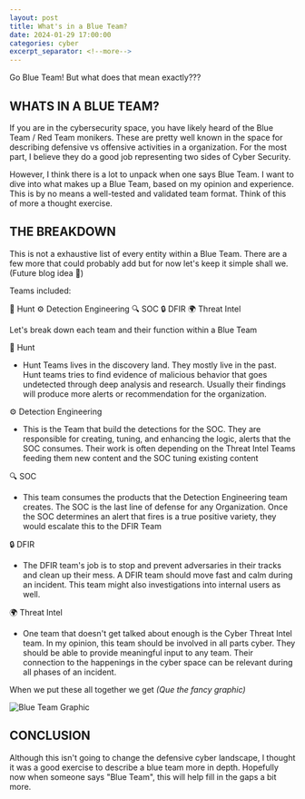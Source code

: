 ```yaml
---
layout: post
title: What's in a Blue Team?
date: 2024-01-29 17:00:00
categories: cyber
excerpt_separator: <!--more-->
---
```


Go Blue Team! But what does that mean exactly???

## WHATS IN A BLUE TEAM?

If you are in the cybersecurity  space, you have likely heard of the Blue Team / Red Team monikers.   These are pretty well known in the space for describing defensive vs offensive activities in a organization. For the most part, I believe they do a good job representing two sides of Cyber Security.    

However, I think there is a lot to unpack when one says Blue Team.  I want to dive into what makes up a Blue Team, based on my opinion and experience.  This is by no means a well-tested and validated team format.  Think of this of more a thought exercise.  

## THE BREAKDOWN

This is not a exhaustive list of every entity within a Blue Team.  There are a few more that could probably add but for now let's keep it simple shall we. (Future blog idea 🤔) 

Teams included: 

🎯 Hunt
⚙️ Detection Engineering
🔍 SOC
🔒 DFIR
🌍 Threat Intel

Let's break down each team and their function within a Blue Team

🎯 Hunt

- Hunt Teams lives in the discovery land.  They mostly live in the past. Hunt teams  tries to find evidence of malicious behavior that goes undetected  through deep analysis and research.  Usually their findings will produce more alerts or recommendation for the organization.

⚙️ Detection Engineering

- This is the Team that build the detections for the SOC.  They are responsible for creating, tuning, and enhancing the logic, alerts that the SOC consumes.  Their work is often depending on the Threat Intel Teams feeding them new content and the SOC tuning existing content

🔍 SOC

- This team consumes the products that the Detection Engineering team creates.  The SOC is the last line of defense for any Organization.  Once the SOC determines an alert that fires is a true positive variety, they would escalate this to the DFIR Team

🔒 DFIR

-  The DFIR team's job is to stop and prevent adversaries in their tracks and clean up their mess. A DFIR team should move fast and calm during an incident.  This team might also investigations into internal users as well. 

🌍 Threat Intel

- One team that doesn't get talked about enough is the Cyber Threat Intel team. In my opinion, this team should be involved in all parts cyber.  They should be able to provide meaningful input to any team. Their connection to the happenings in the cyber space can be relevant during all phases of an incident. 

When we put these all together we get *(Que the fancy graphic)*

![Blue Team Graphic](/blog/assets/BLUETEAM-DIAGRAM.PNG)


## CONCLUSION 

Although this isn't going to change the defensive cyber landscape, I thought it was a good exercise to describe a blue team more in depth.    Hopefully now when someone says "Blue Team", this will help fill in the gaps a bit more.   